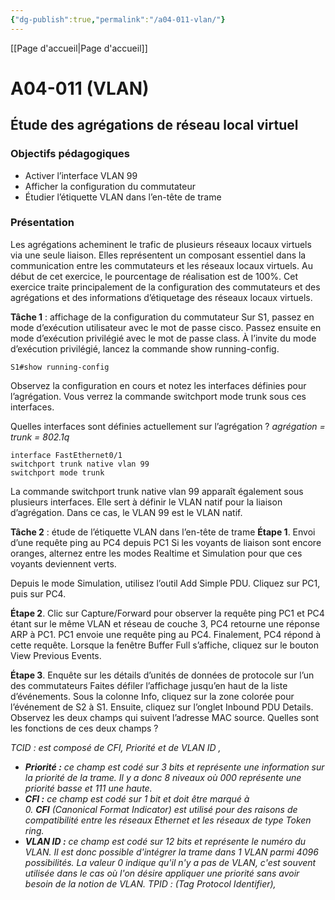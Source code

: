 ```yaml
---
{"dg-publish":true,"permalink":"/a04-011-vlan/"}
---
```



[[Page d'accueil\|Page d'accueil]]
# A04-011 (VLAN)
## Étude des agrégations de réseau local virtuel

### Objectifs pédagogiques

- Activer l’interface VLAN 99
- Afficher la configuration du commutateur
- Étudier l’étiquette VLAN dans l’en-tête de trame

### Présentation
Les agrégations acheminent le trafic de plusieurs réseaux locaux virtuels via une seule liaison. Elles représentent un composant essentiel dans la communication entre les commutateurs et les réseaux locaux virtuels. Au début de cet exercice, le pourcentage de réalisation est de 100%. Cet exercice traite principalement de la configuration des commutateurs et des agrégations et des informations d’étiquetage des réseaux locaux virtuels.

**Tâche 1** : affichage de la configuration du commutateur
Sur S1, passez en mode d’exécution utilisateur avec le mot de passe cisco. Passez ensuite en mode d’exécution privilégié avec le mot de passe class. À l’invite du mode d’exécution privilégié, lancez la commande show running-config.

``S1#show running-config``

Observez la configuration en cours et notez les interfaces définies pour l’agrégation. Vous verrez la commande switchport mode trunk sous ces interfaces.

Quelles interfaces sont définies actuellement sur l’agrégation ?
*agrégation = trunk =  802.1q*
```
interface FastEthernet0/1
switchport trunk native vlan 99
switchport mode trunk
```

La commande switchport trunk native vlan 99 apparaît également sous plusieurs interfaces. Elle sert à définir le VLAN natif pour la liaison d’agrégation. Dans ce cas, le VLAN 99 est le VLAN natif.

**Tâche 2** : étude de l’étiquette VLAN dans l’en-tête de trame
**Étape 1**. Envoi d’une requête ping au PC4 depuis PC1
Si les voyants de liaison sont encore oranges, alternez entre les modes Realtime et Simulation pour que ces voyants deviennent verts.

Depuis le mode Simulation, utilisez l’outil Add Simple PDU. Cliquez sur PC1, puis sur PC4.

**Étape 2**. Clic sur Capture/Forward pour observer la requête ping
PC1 et PC4 étant sur le même VLAN et réseau de couche 3, PC4 retourne une réponse ARP à PC1. PC1 envoie une requête ping au PC4. Finalement, PC4 répond à cette requête. Lorsque la fenêtre Buffer Full s’affiche, cliquez sur le bouton View Previous Events.

**Étape 3**. Enquête sur les détails d’unités de données de protocole sur l’un des commutateurs
Faites défiler l’affichage jusqu’en haut de la liste d’événements. Sous la colonne Info, cliquez sur la zone colorée pour l’événement de S2 à S1. Ensuite, cliquez sur l’onglet Inbound PDU Details. Observez les deux champs qui suivent l’adresse MAC source. Quelles sont les fonctions de ces deux champs ?

*TCID : est composé de CFI, Priorité et de VLAN ID ,* 
- ***Priorité :** ce champ est codé sur 3 bits et représente une information sur la priorité de la trame. Il y a donc 8 niveaux où 000 représente une priorité basse et 111 une haute.*
- ***CFI :** ce champ est codé sur 1 bit et doit être marqué à 0. **CFI** (Canonical Format Indicator) est utilisé pour des raisons de compatibilité entre les réseaux Ethernet et les réseaux de type Token ring.*
- ***VLAN ID :** ce champ est codé sur 12 bits et représente le numéro du VLAN. Il est donc possible d'intégrer la trame dans 1 VLAN parmi 4096 possibilités. La valeur 0 indique qu'il n'y a pas de VLAN, c'est souvent utilisée dans le cas où l'on désire appliquer une priorité sans avoir besoin de la notion de VLAN.*
*TPID : (Tag Protocol Identifier),* 

